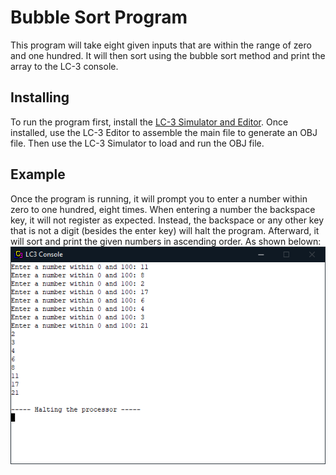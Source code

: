 # Bubble Sort Program
This program will take eight given inputs that are within the range of zero and one hundred. It will then sort using the bubble sort method and print the array to the LC-3 console.
## Installing
To run the program first, install the [LC-3 Simulator and Editor](https://highered.mheducation.com/sites/0072467509/student_view0/lc-3_simulator.html). Once installed, use the LC-3 Editor to assemble the main file to generate an OBJ file. 
Then use the LC-3 Simulator to load and run the OBJ file.
## Example
Once the program is running, it will prompt you to enter a number within zero to one hundred, eight times. When entering a number the backspace key, it will not register as expected. Instead, the backspace or any other key that is not a digit (besides the enter key) will halt the program. Afterward, it will sort and print the given numbers in ascending order. As shown belown:
![Example](/img/example.png)